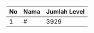 | No | Nama            | Jumlah Level |
|----|-----------------|--------------|
| 1  | #    |    3929        |
